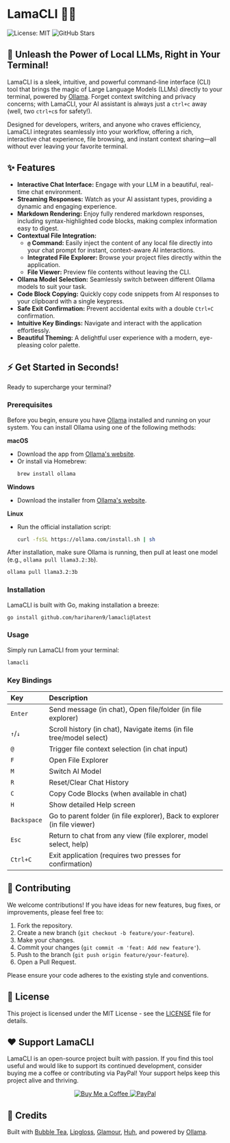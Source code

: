 # LamaCLI 🦙✨


![License: MIT](https://img.shields.io/badge/License-MIT-yellow.svg)
![GitHub Stars](https://img.shields.io/github/stars/hariharen9/lamacli?style=social)

## 🚀 Unleash the Power of Local LLMs, Right in Your Terminal!

LamaCLI is a sleek, intuitive, and powerful command-line interface (CLI) tool that brings the magic of Large Language Models (LLMs) directly to your terminal, powered by [Ollama](https://ollama.ai/). Forget context switching and privacy concerns; with LamaCLI, your AI assistant is always just a `ctrl+c` away (well, two `ctrl+c`s for safety!).

Designed for developers, writers, and anyone who craves efficiency, LamaCLI integrates seamlessly into your workflow, offering a rich, interactive chat experience, file browsing, and instant context sharing—all without ever leaving your favorite terminal.

## ✨ Features

*   **Interactive Chat Interface:** Engage with your LLM in a beautiful, real-time chat environment.
*   **Streaming Responses:** Watch as your AI assistant types, providing a dynamic and engaging experience.
*   **Markdown Rendering:** Enjoy fully rendered markdown responses, including syntax-highlighted code blocks, making complex information easy to digest.
*   **Contextual File Integration:**
    *   **`@` Command:** Easily inject the content of any local file directly into your chat prompt for instant, context-aware AI interactions.
    *   **Integrated File Explorer:** Browse your project files directly within the application.
    *   **File Viewer:** Preview file contents without leaving the CLI.
*   **Ollama Model Selection:** Seamlessly switch between different Ollama models to suit your task.
*   **Code Block Copying:** Quickly copy code snippets from AI responses to your clipboard with a single keypress.
*   **Safe Exit Confirmation:** Prevent accidental exits with a double `Ctrl+C` confirmation.
*   **Intuitive Key Bindings:** Navigate and interact with the application effortlessly.
*   **Beautiful Theming:** A delightful user experience with a modern, eye-pleasing color palette.

## ⚡️ Get Started in Seconds!

Ready to supercharge your terminal?

### Prerequisites

Before you begin, ensure you have [Ollama](https://ollama.com/download) installed and running on your system. You can install Ollama using one of the following methods:

**macOS**
- Download the app from [Ollama's website](https://ollama.com/download).
- Or install via Homebrew:
    ```bash
    brew install ollama
    ```

**Windows**
- Download the installer from [Ollama's website](https://ollama.com/download).

**Linux**
- Run the official installation script:
    ```bash
    curl -fsSL https://ollama.com/install.sh | sh
    ```

After installation, make sure Ollama is running, then pull at least one model (e.g., `ollama pull llama3.2:3b`).

```bash
ollama pull llama3.2:3b
```

### Installation

LamaCLI is built with Go, making installation a breeze:

```bash
go install github.com/hariharen9/lamacli@latest
```

### Usage

Simply run LamaCLI from your terminal:

```bash
lamacli
```

### Key Bindings

| Key       | Description                                                               |
| :-------- | :------------------------------------------------------------------------ |
| `Enter`   | Send message (in chat), Open file/folder (in file explorer)               |
| `↑`/`↓`   | Scroll history (in chat), Navigate items (in file tree/model select)      |
| `@`       | Trigger file context selection (in chat input)                            |
| `F`       | Open File Explorer                                                        |
| `M`       | Switch AI Model                                                           |
| `R`       | Reset/Clear Chat History                                                  |
| `C`       | Copy Code Blocks (when available in chat)                                 |
| `H`       | Show detailed Help screen                                                 |
| `Backspace` | Go to parent folder (in file explorer), Back to explorer (in file viewer) |
| `Esc`     | Return to chat from any view (file explorer, model select, help)          |
| `Ctrl+C`  | Exit application (requires two presses for confirmation)                  |

## 🤝 Contributing

We welcome contributions! If you have ideas for new features, bug fixes, or improvements, please feel free to:

1.  Fork the repository.
2.  Create a new branch (`git checkout -b feature/your-feature`).
3.  Make your changes.
4.  Commit your changes (`git commit -m 'feat: Add new feature'`).
5.  Push to the branch (`git push origin feature/your-feature`).
6.  Open a Pull Request.

Please ensure your code adheres to the existing style and conventions.

## 📄 License

This project is licensed under the MIT License - see the [LICENSE](LICENSE) file for details.

## ❤️ Support LamaCLI

LamaCLI is an open-source project built with passion. If you find this tool useful and would like to support its continued development, consider buying me a coffee or contributing via PayPal! Your support helps keep this project alive and thriving.
<p align="center">
    <a href="https://www.buymeacoffee.com/hariharen">
        <img src="https://img.shields.io/badge/Buy%20Me%20a%20Coffee-FFDD00?style=for-the-badge&logo=buy-me-a-coffee&logoColor=black" alt="Buy Me a Coffee" />
    </a>
    <a href="https://paypal.me/hariharen9">
        <img src="https://img.shields.io/badge/Donate-PayPal-00457C?style=for-the-badge&logo=paypal&logoColor=white" alt="PayPal" />
    </a>
</p>


## 🙏 Credits

Built with [Bubble Tea](https://github.com/charmbracelet/bubbletea), [Lipgloss](https://github.com/charmbracelet/lipgloss), [Glamour](https://github.com/charmbracelet/glamour), [Huh](https://github.com/charmbracelet/huh), and powered by [Ollama](https://ollama.ai/).
